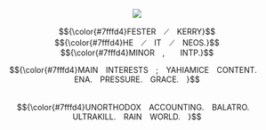 <p align="center">
<img src="https://files.catbox.moe/mx59xw.jpg"/><br>
<p align="center"
  
<p align="center">
$${\color{#7fffd4}FESTER　⟋　KERRY}$$ <br>
  $${\color{#7fffd4}HE　⟋　IT　⟋　NEOS.}$$ <br>
  $${\color{#7fffd4}MINOR ,  INTP.}$$ <br>

  $${\color{#7fffd4}MAIN INTERESTS ; YAHIAMICE CONTENT. ENA. PRESSURE. GRACE. }$$ <br>
  $${\color{#7fffd4}UNORTHODOX ACCOUNTING. BALATRO. ULTRAKILL. RAIN WORLD. }$$ <br>
<p allign="center">
